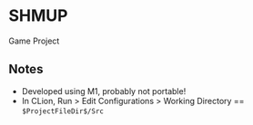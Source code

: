 # SHMUP
Game Project

## Notes
- Developed using M1, probably not portable!
- In CLion, Run > Edit Configurations > Working Directory == `$ProjectFileDir$/Src`
